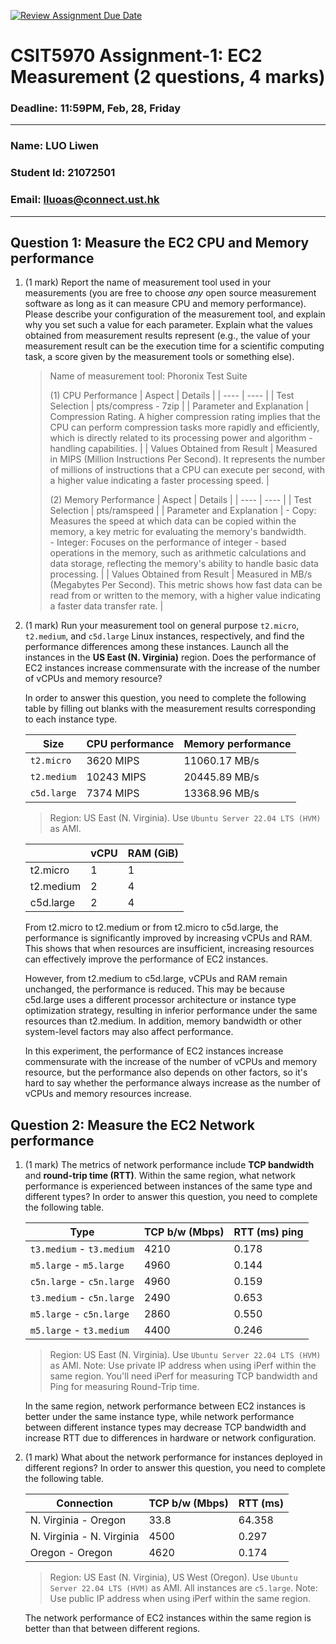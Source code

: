 [![Review Assignment Due Date](https://classroom.github.com/assets/deadline-readme-button-22041afd0340ce965d47ae6ef1cefeee28c7c493a6346c4f15d667ab976d596c.svg)](https://classroom.github.com/a/IAASVEAZ)
# CSIT5970 Assignment-1: EC2 Measurement (2 questions, 4 marks)

### Deadline: 11:59PM, Feb, 28, Friday

---

### Name: LUO Liwen
### Student Id: 21072501
### Email: lluoas@connect.ust.hk

---

## Question 1: Measure the EC2 CPU and Memory performance

1. (1 mark) Report the name of measurement tool used in your measurements (you are free to choose *any* open source measurement software as long as it can measure CPU and memory performance). Please describe your configuration of the measurement tool, and explain why you set such a value for each parameter. Explain what the values obtained from measurement results represent (e.g., the value of your measurement result can be the execution time for a scientific computing task, a score given by the measurement tools or something else).
    > Name of measurement tool: Phoronix Test Suite  
    >
    > (1) CPU Performance
    > | Aspect | Details |
    > | ---- | ---- |
    > | Test Selection | pts/compress - 7zip |
    > | Parameter and Explanation | Compression Rating. A higher compression rating implies that the CPU can perform compression tasks more rapidly and efficiently, which is directly related to its processing power and algorithm - handling capabilities. |
    > | Values Obtained from Result | Measured in MIPS (Million Instructions Per Second). It represents the number of millions of instructions that a CPU can execute per second, with a higher value indicating a faster processing speed. |
    > 
    > (2) Memory Performance
    > | Aspect | Details |
    > | ---- | ---- |
    > | Test Selection | pts/ramspeed |
    > | Parameter and Explanation | - Copy: Measures the speed at which data can be copied within the memory, a key metric for evaluating the memory's bandwidth.<br>- Integer: Focuses on the performance of integer - based operations in the memory, such as arithmetic calculations and data storage, reflecting the memory's ability to handle basic data processing. |
    > | Values Obtained from Result | Measured in MB/s (Megabytes Per Second). This metric shows how fast data can be read from or written to the memory, with a higher value indicating a faster data transfer rate. |

2. (1 mark) Run your measurement tool on general purpose `t2.micro`, `t2.medium`, and `c5d.large` Linux instances, respectively, and find the performance differences among these instances. Launch all the instances in the **US East (N. Virginia)** region. Does the performance of EC2 instances increase commensurate with the increase of the number of vCPUs and memory resource?

    In order to answer this question, you need to complete the following table by filling out blanks with the measurement results corresponding to each instance type.

    | Size        | CPU performance | Memory performance |
    | ----------- | --------------- | ------------------ |
    | `t2.micro` | 3620 MIPS        | 11060.17 MB/s      |
    | `t2.medium`  |  10243 MIPS    | 20445.89 MB/s      
    | `c5d.large` |  7374 MIPS      | 13368.96 MB/s      |

    > Region: US East (N. Virginia). Use `Ubuntu Server 22.04 LTS (HVM)` as AMI.

    |  | vCPU | RAM (GiB) |
    | ---- | ---- | ---- |
    | t2.micro | 1 | 1 |
    | t2.medium | 2 | 4 |
    | c5d.large | 2 | 4 |  

    From t2.micro to t2.medium or from t2.micro to c5d.large, the performance is significantly improved by increasing vCPUs and RAM. This shows that when resources are insufficient, increasing resources can effectively improve the performance of EC2 instances.

    However, from t2.medium to c5d.large, vCPUs and RAM remain unchanged, the performance is reduced. This may be because c5d.large uses a different processor architecture or instance type optimization strategy, resulting in inferior performance under the same resources than t2.medium. In addition, memory bandwidth or other system-level factors may also affect performance.

    In this experiment, the performance of EC2 instances increase commensurate with the increase of the number of vCPUs and memory resource, but the performance also depends on other factors, so it's hard to say whether the performance always increase as the number of vCPUs and memory resources increase.

## Question 2: Measure the EC2 Network performance

1. (1 mark) The metrics of network performance include **TCP bandwidth** and **round-trip time (RTT)**. Within the same region, what network performance is experienced between instances of the same type and different types? In order to answer this question, you need to complete the following table.

    | Type                      | TCP b/w (Mbps) | RTT (ms) ping|
    | ------------------------- | -------------- | -------- |
    | `t3.medium` - `t3.medium` |  4210 |0.178     |
    | `m5.large` - `m5.large`   |  4960 |   0.144  |
    | `c5n.large` - `c5n.large` |  4960 |  0.159   |
    | `t3.medium` - `c5n.large` |  2490 |  0.653   |
    | `m5.large` - `c5n.large`  |  2860 |   0.550  |
    | `m5.large` - `t3.medium`  |  4400 |    0.246 |

    > Region: US East (N. Virginia). Use `Ubuntu Server 22.04 LTS (HVM)` as AMI. Note: Use private IP address when using iPerf within the same region. You'll need iPerf for measuring TCP bandwidth and Ping for measuring Round-Trip time.

    In the same region, network performance between EC2 instances is better under the same instance type, while network performance between different instance types may decrease TCP bandwidth and increase RTT due to differences in hardware or network configuration.

2. (1 mark) What about the network performance for instances deployed in different regions? In order to answer this question, you need to complete the following table.

    | Connection                | TCP b/w (Mbps) | RTT (ms) |
    | ------------------------- | -------------- | -------- |
    | N. Virginia - Oregon      | 33.8  |  64.358  |
    | N. Virginia - N. Virginia | 4500  |   0.297  |
    | Oregon - Oregon           | 4620  | 0.174    |
 
    > Region: US East (N. Virginia), US West (Oregon). Use `Ubuntu Server 22.04 LTS (HVM)` as AMI. All instances are `c5.large`. Note: Use public IP address when using iPerf within the same region.

    The network performance of EC2 instances within the same region is better than that between different regions.